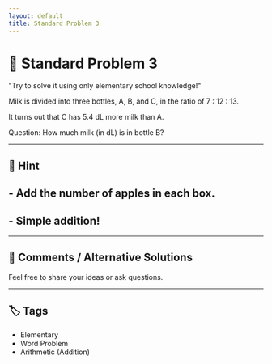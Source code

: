 ```yaml
---
layout: default
title: Standard Problem 3
---
```


# 🧮 Standard Problem 3

"Try to solve it using only elementary school knowledge!"

Milk is divided into three bottles, A, B, and C,
in the ratio of 7 : 12 : 13.

It turns out that C has 5.4 dL more milk than A.

Question:
How much milk (in dL) is in bottle B?

---

## 📝 Hint

## - Add the number of apples in each box.
## - Simple addition!

---

## 💬 Comments / Alternative Solutions

Feel free to share your ideas or ask questions.

---

## 🏷 Tags

- Elementary 
- Word Problem  
- Arithmetic (Addition)
